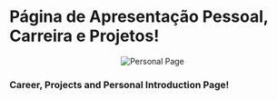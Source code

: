 # Página de Apresentação Pessoal, Carreira e Projetos!

<div align="center">
  
![Personal Page](https://github.com/caiomichelan/personal_page/assets/104601836/605c5962-9b84-44e9-a0b3-b1f5978b405b)

</div>

### Career, Projects and Personal Introduction Page!
